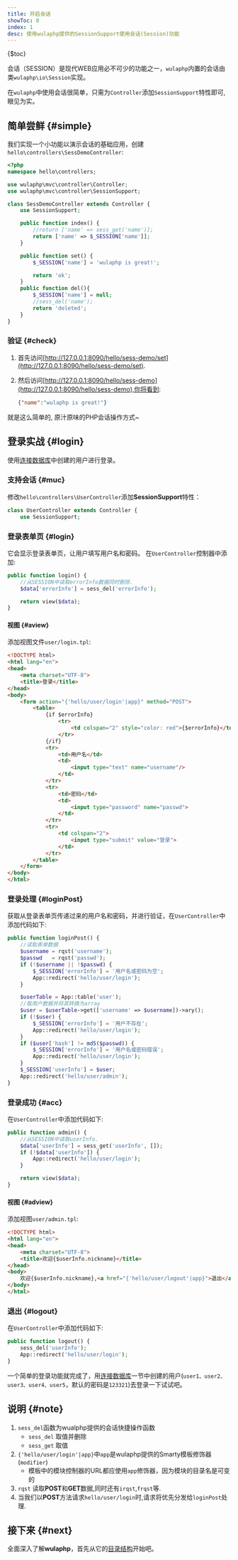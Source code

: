 ```yaml
---
title: 开启会话
showToc: 0
index: 1
desc: 使用wulaphp提供的SessionSupport使用会话(Session)功能
---
```


{$toc}

会话（SESSION）是现代WEB应用必不可少的功能之一，`wulaphp`内置的会话由类`wulaphp\io\Session`实现。

在`wulaphp`中使用会话很简单，只需为`Controller`添加`SessionSupport`特性即可, 眼见为实。

## 简单尝鲜 {#simple}

我们实现一个小功能以演示会话的基础应用，创建`hello\controllers\SessDemoController`:

```php
<?php
namespace hello\controllers;

use wulaphp\mvc\controller\Controller;
use wulaphp\mvc\controller\SessionSupport;

class SessDemoController extends Controller {
    use SessionSupport;

    public function index() {
        //return ['name' => sess_get('name')];
        return ['name' => $_SESSION['name']];
    }

    public function set() {
        $_SESSION['name'] = 'wulaphp is great!';

        return 'ok';
    }
    public function del(){
        $_SESSION['name'] = null;
        //sess_del('name');
        return 'deleted';
    }
}
```

### 验证 {#check}

1. 首先访问[http://127.0.0.1:8090/hello/sess-demo/set](http://127.0.0.1:8090/hello/sess-demo/set).
2. 然后访问[http://127.0.0.1:8090/hello/sess-demo](http://127.0.0.1:8090/hello/sess-demo),你将看到:

    ```json
    {"name":"wulaphp is great!"}
    ```

就是这么简单的, 原汁原味的PHP会话操作方式~

## 登录实战 {#login}

使用[连接数据库](db.md)中创建的用户进行登录。

### 支持会话 {#muc}

修改`hello\controllers\UserController`添加**SessionSupport**特性：

```php
class UserController extends Controller {
    use SessionSupport;
```

### 登录表单页 {#login}

它会显示登录表单页，让用户填写用户名和密码。
在`UserController`控制器中添加:

```php
public function login() {
    //从SESSION中读取errorInfo数据同时删除.
    $data['errorInfo'] = sess_del('errorInfo');

    return view($data);
}
```

#### 视图 {#aview}

添加视图文件`user/login.tpl`:

```html
<!DOCTYPE html>
<html lang="en">
<head>
    <meta charset="UTF-8">
    <title>登录</title>
</head>
<body>
    <form action="{'hello/user/login'|app}" method="POST">
        <table>
            {if $errorInfo}
                <tr>
                    <td colspan="2" style="color: red">{$errorInfo}</td>
                </tr>
            {/if}
            <tr>
                <td>用户名</td>
                <td>
                    <input type="text" name="username"/>
                </td>
            </tr>
            <tr>
                <td>密码</td>
                <td>
                    <input type="password" name="passwd">
                </td>
            </tr>
            <tr>
                <td colspan="2">
                    <input type="submit" value="登录">
                </td>
            </tr>
        </table>
    </form>
</body>
</html>
```

### 登录处理 {#loginPost}

获取从登录表单页传递过来的用户名和密码，并进行验证，在`UserController`中添加代码如下:

```php
public function loginPost() {
    //读取表单数据
    $username = rqst('username');
    $passwd   = rqst('passwd');
    if (!$username || !$passwd) {
        $_SESSION['errorInfo'] = '用户名或密码为空';
        App::redirect('hello/user/login');
    }

    $userTable = App::table('user');
    //取用户数据并将其转换为array
    $user = $userTable->get(['username' => $username])->ary();
    if (!$user) {
        $_SESSION['errorInfo'] = '用户不存在';
        App::redirect('hello/user/login');
    }
    if ($user['hash'] != md5($passwd)) {
        $_SESSION['errorInfo'] = '用户名或密码错误';
        App::redirect('hello/user/login');
    }
    $_SESSION['userInfo'] = $user;
    App::redirect('hello/user/admin');
}
```

### 登录成功 {#acc}

在`UserController`中添加代码如下:

```php
public function admin() {
    //从SESSION中读取userInfo.
    $data['userInfo'] = sess_get('userInfo', []);
    if (!$data['userInfo']) {
        App::redirect('hello/user/login');
    }

    return view($data);
}
```

#### 视图 {#adview}

添加视图`user/admin.tpl`:

```html
<!DOCTYPE html>
<html lang="en">
<head>
    <meta charset="UTF-8">
    <title>欢迎{$userInfo.nickname}</title>
</head>
<body>
    欢迎{$userInfo.nickname},<a href="{'hello/user/logout'|app}">退出</a>
</body>
</html>
```

### 退出 {#logout}

在`UserController`中添加代码如下:

```php
public function logout() {
    sess_del('userInfo');
    App::redirect('hello/user/login');
}
```

一个简单的登录功能就完成了，用[连接数据库](db.md)一节中创建的用户(`user1、user2、user3、user4、user5`，默认的密码是`123321`)去登录一下试试吧。

## 说明 {#note}

1. `sess_del`函数为wualphp提供的会话快捷操作函数
    * `sess_del` 取值并删除
    * `sess_get` 取值
2. `{'hello/user/login'|app}`中`app`是wulaphp提供的Smarty模板修饰器(`modifier`)
    * 模板中的模块控制器的URL都应使用`app`修饰器，因为模块的目录名是可变的
3. `rqst` 读取**POST**和**GET**数据,同时还有`irqst`,`frqst`等.
4. 当我们以**POST**方法请求`hello/user/login`时,请求将优先分发给`loginPost`处理.

## 接下来 {#next}

全面深入了解**wulaphp**，首先从它的[目录结构](structure.md)开始吧。

